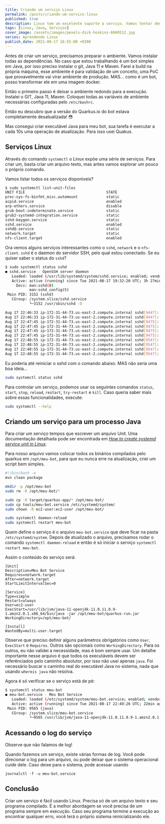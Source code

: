 ```yaml
---
title: Criando um serviço Linux
permalink: /posts/criando-um-servico-linux
published: true
description: Linux tem um excelente suporte a serviço. Vamos tentar demonstrar rapidamente como criar um serviço.
tags: [Linux, Java, Serviços]
cover_image: /assets/images/pexels-dick-hoskins-6969512.jpg
series: Aprendendo Linux
publish_date: 2021-08-17 16:55:00 +0300
---
```


Antes de criar um serviço, precisamos preparar o ambiente. Vamos instalar todas as dependências. No caso que estou trabalhando é um bot simples em Java, por isso preciso instalar o git, Java 11 e Maven. Farei a build na própria máquina, esse ambiente é para validação de um conceito, uma PoC que provavelmente vai virar ambiente de produção. MAS... como é um bot, posso transformar ele em uma imagem docker.

Então o primeiro passo é deixar o ambiente redondo para a execução. Instalei o GIT, Java 11, Maven. Coloquei todas as variáveis de ambiente necessárias configuradas pelo `/etc/bashrc`.

Então eu descubro que a versão do Quarkus.io do bot estava completamente desatualizada! 😳

Mas consegui criar executável Java para meu bot, sua tarefa é executar a cada 10s uma operação de atualização. Para isso usei Quakus.

## Serviços Linux

Através do comando `systemctl` o Linux expõe uma série de serviços. Para criar um, basta criar um arquivo texto, mas antes vamos explorar um pouco o próprio comando.

Vamos listar todos os serviços disponiveis?

```bash
$ sudo systemctl list-unit-files
UNIT FILE                                     STATE
proc-sys-fs-binfmt_misc.automount             static
acpid.service                                 enabled
arp-ethers.service                            disable
grub-boot-indeterminate.service               static
grub2-systemd-integration.service             static
sshd-keygen.service                           static
sshd.service                                  enabled
sshd@.service                                 static
network.target                                static
nfs-client.target                             enabled
```

Ora vemos alguns serviços interessantes como o `sshd`, `network` e o `nfs-client`. `sshd` é o daemon do servidor SSH, pelo qual estou conectado. Se eu quiser saber o status do `sshd`?

```bash
$ sudo systemctl status sshd
● sshd.service - OpenSSH server daemon
   Loaded: loaded (/usr/lib/systemd/system/sshd.service; enabled; vendor preset: enabled)
   Active: active (running) since Tue 2021-08-17 19:32:20 UTC; 3h 27min ago
     Docs: man:sshd(8)
           man:sshd_config(5)
 Main PID: 3152 (sshd)
   CGroup: /system.slice/sshd.service
           └─3152 /usr/sbin/sshd -D

Aug 17 22:46:33 ip-172-31-44-73.us-east-2.compute.internal sshd[9447]: Received disconnect from 134.122.63.163 port 34174:11: Normal Shutdown, Thank you for playing [preauth]
Aug 17 22:46:33 ip-172-31-44-73.us-east-2.compute.internal sshd[9447]: Disconnected from 134.122.63.163 port 34174 [preauth]
Aug 17 22:47:45 ip-172-31-44-73.us-east-2.compute.internal sshd[9475]: Invalid user user from 134.122.63.163 port 42936
Aug 17 22:47:45 ip-172-31-44-73.us-east-2.compute.internal sshd[9475]: input_userauth_request: invalid user user [preauth]
Aug 17 22:47:45 ip-172-31-44-73.us-east-2.compute.internal sshd[9475]: Received disconnect from 134.122.63.163 port 42936:11: Normal Shutdown, Thank you for playing [preauth]
Aug 17 22:47:45 ip-172-31-44-73.us-east-2.compute.internal sshd[9475]: Disconnected from 134.122.63.163 port 42936 [preauth]
Aug 17 22:48:55 ip-172-31-44-73.us-east-2.compute.internal sshd[9547]: Invalid user user from 134.122.63.163 port 51822
Aug 17 22:48:55 ip-172-31-44-73.us-east-2.compute.internal sshd[9547]: input_userauth_request: invalid user user [preauth]
Aug 17 22:48:55 ip-172-31-44-73.us-east-2.compute.internal sshd[9547]: Received disconnect from 134.122.63.163 port 51822:11: Normal Shutdown, Thank you for playing [preauth]
Aug 17 22:48:55 ip-172-31-44-73.us-east-2.compute.internal sshd[9547]: Disconnected from 134.122.63.163 port 51822 [preauth]
```

Eu poderia até reiniciar o sshd com o comando abaixo. MAS não seria uma boa ideia...

```bash
sudo systemctl status sshd
```

Para controlar um serviço, podemos usar os seguintes comandos `status`, `start`, `stop`, `reload`, `restart`, `try-restart` e `kill`. Caso queria saber mais sobre essas funcionalidades, execute: 

```bash
sudo systemctl --help
```

## Criando um serviço para um processo Java

Para criar um serviço tempos que escrever um arquivo Unit. Uma documentação detalhada pode ser encontrada em _[How to create systemd service unit in Linux](https://linuxconfig.org/how-to-create-systemd-service-unit-in-linux)_.

Para nosso arquivo vamos colocar todos os binários compilados pelo quarkus em `/opt/meu-bot`, para que eu nunca erre na atualização, criei um script bem simples.

```bash
#!/bin/bash -e
mvn clean package

mkdir -p /opt/meu-bot
sudo rm -R /opt/meu-bot/*

sudo cp -R target/quarkus-app/* /opt/meu-bot/
sudo cp tools/meu-bot.service /etc/systemd/system/
sudo chown -R ec2-user:ec2-user /opt/meu-bot/

sudo systemctl daemon-reload
sudo systemctl restart meu-bot
```

Quem define o serviço é o arquivo `meu-bot.service` que deve ficar na pasta `/etc/systemd/system`. Depois de atualizado o arquivo, precisamos rodar o comando `systemctl daemon-reload` e então é só iniciar o serviço `systemctl restart meu-bot`.

Assim o conteúdo do serviço será:

```
[Unit]
Description=Meu Bot Service
Requires=network.target
After=network.target
StartLimitIntervalSec=0

[Service]
Type=simple
Restart=always
User=ec2-user
ExecStart=/usr/lib/jvm/java-11-openjdk-11.0.11.0.9-1.amzn2.0.1.x86_64/bin/java -jar /opt/meu-bot/quarkus-run.jar
WorkingDirectory=/opt/meu-bot/

[Install]
WantedBy=multi-user.target
```

Observe que preciso definir alguns parâmetros obrigatórios como `User`, `ExecStart` e `Requires`. Outros são opcionais como `WorkingDirectory`. Para os outros, eu não validei a necessidade, mas é bom sempre usar. Um detalhe importante nesse arquivo é que todos os executáveis devem ser referênciados pelo caminho absolutor, por isso não usei apenas `java`. Foi necessário buscar o caminho real do executável Java no sistema, nada que usando `whereis java` não resolva.

Agora é só verificar se o serviço está de pé:

```bash
$ systemctl status meu-bot
● meu-bot.service - Meu Bot Service
   Loaded: loaded (/etc/systemd/system/meu-bot.service; enabled; vendor preset: disabled)
   Active: active (running) since Tue 2021-08-17 22:49:26 UTC; 22min ago
 Main PID: 9565 (java)
   CGroup: /system.slice/meu-bot.service
           └─9565 /usr/lib/jvm/java-11-openjdk-11.0.11.0.9-1.amzn2.0.1.x86_64/bin/java -jar /opt/meu-bot/quarkus-run.jar
```

## Acessando o log do serviço

Observe que não falamos de log!

Quando fazemos um serviço, existe várias formas de log. Você pode direcionar o log para um arquivo, ou pode deixar que o sistema operacional cuide dele. Caso deixe para o sistema, pode acessar usando

```
journalctl -f -u meu-bot.service
```

## Conclusão

Criar um serviço é fácil usando Linux. Precisa só de um arquivo texto e seu programa compilado. É a melhor abordagem se você precisa de um programa sempre em execução. Caso seu programa termine a execução ao encontrar qualquer erro, você terá o próprio sistema reinicializando ele.
